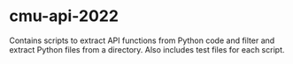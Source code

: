 # cmu-api-2022

Contains scripts to extract API functions from Python code and filter and extract Python files from a directory. Also includes test files for each script.
